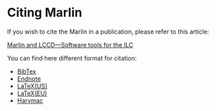 
# Citing Marlin

If you wish to cite the Marlin in a publication, please refer to this article:

[Marlin and LCCD—Software tools for the ILC](https://doi.org/10.1016/j.nima.2005.11.138)

You can find here different format for citation:

- [BibTex](http://inspirehep.net/record/720570/export/hx)
- [Endnote](http://inspirehep.net/record/720570/export/xe)
- [LaTeX(US)](http://inspirehep.net/record/720570/export/hlxu)
- [LaTeX(EU)](http://inspirehep.net/record/720570/export/hlxe)
- [Harvmac](http://inspirehep.net/record/720570/export/hlxh)
